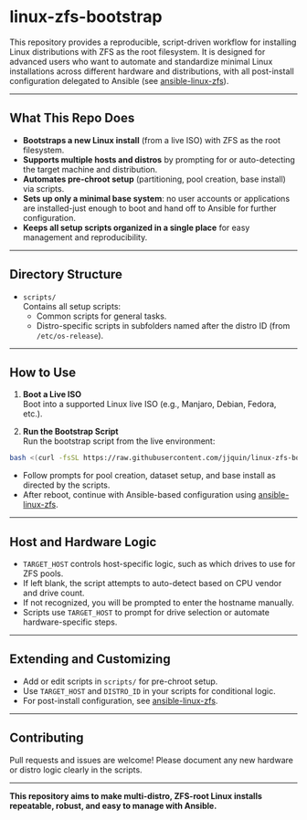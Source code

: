 # linux-zfs-bootstrap

This repository provides a reproducible, script-driven workflow for installing Linux distributions with ZFS as the root filesystem. It is designed for advanced users who want to automate and standardize minimal Linux installations across different hardware and distributions, with all post-install configuration delegated to Ansible (see [ansible-linux-zfs](https://github.com/jjquin/ansible-linux-zfs)).

---

## What This Repo Does

- **Bootstraps a new Linux install** (from a live ISO) with ZFS as the root filesystem.
- **Supports multiple hosts and distros** by prompting for or auto-detecting the target machine and distribution.
- **Automates pre-chroot setup** (partitioning, pool creation, base install) via scripts.
- **Sets up only a minimal base system**: no user accounts or applications are installed-just enough to boot and hand off to Ansible for further configuration.
- **Keeps all setup scripts organized in a single place** for easy management and reproducibility.

---

## Directory Structure

- `scripts/`  
  Contains all setup scripts:
  - Common scripts for general tasks.
  - Distro-specific scripts in subfolders named after the distro ID (from `/etc/os-release`).

---

## How to Use

1. **Boot a Live ISO**  
   Boot into a supported Linux live ISO (e.g., Manjaro, Debian, Fedora, etc.).

2. **Run the Bootstrap Script**  
   Run the bootstrap script from the live environment:

```bash
bash <(curl -fsSL https://raw.githubusercontent.com/jjquin/linux-zfs-bootstrap/main/scripts/00-bootstrap.sh)
```

- Follow prompts for pool creation, dataset setup, and base install as directed by the scripts.
- After reboot, continue with Ansible-based configuration using [ansible-linux-zfs](https://github.com/jjquin/ansible-linux-zfs).

---

## Host and Hardware Logic

- `TARGET_HOST` controls host-specific logic, such as which drives to use for ZFS pools.
- If left blank, the script attempts to auto-detect based on CPU vendor and drive count.
- If not recognized, you will be prompted to enter the hostname manually.
- Scripts use `TARGET_HOST` to prompt for drive selection or automate hardware-specific steps.

---

## Extending and Customizing

- Add or edit scripts in `scripts/` for pre-chroot setup.
- Use `TARGET_HOST` and `DISTRO_ID` in your scripts for conditional logic.
- For post-install configuration, see [ansible-linux-zfs](https://github.com/jjquin/ansible-linux-zfs).

---

## Contributing

Pull requests and issues are welcome! Please document any new hardware or distro logic clearly in the scripts.

---

**This repository aims to make multi-distro, ZFS-root Linux installs repeatable, robust, and easy to manage with Ansible.**
